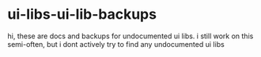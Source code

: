 # ui-libs-ui-lib-backups
hi, these are docs and backups for undocumented ui libs.
i still work on this semi-often, but i dont actively try to find any undocumented ui libs
